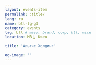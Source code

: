 ```yaml
---
layout: events-item
permalink: :title/
lang: ru
name: btl-lg-g3
category: events
tag: btl # mass, brand, corp, btl, mice
location: МВЦ, Киев

title: 'Альтис Холдинг'

og-image: ''
---
```

